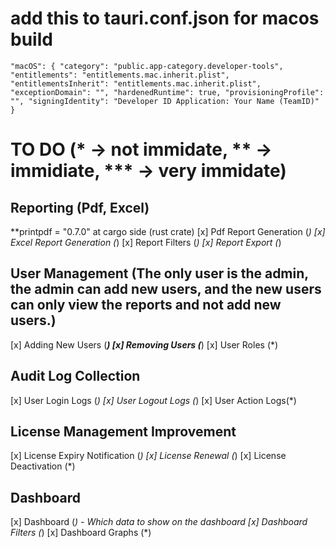 # add this to tauri.conf.json for macos build
`
"macOS": {
        "category": "public.app-category.developer-tools",
        "entitlements": "entitlements.mac.inherit.plist",
        "entitlementsInherit": "entitlements.mac.inherit.plist",
        "exceptionDomain": "",
        "hardenedRuntime": true,
        "provisioningProfile": "",
        "signingIdentity": "Developer ID Application: Your Name (TeamID)"
      }
`
# TO DO (* -> not immidate, ** -> immidiate, *** -> very immidate)

## Reporting (Pdf, Excel) 
**printpdf = "0.7.0" at cargo side (rust crate)
  [x] Pdf Report Generation (*)
  [x] Excel Report Generation (*)
  [x] Report Filters (*)
  [x] Report Export (*)

## User Management (The only user is the admin, the admin can add new users, and the new users can only view the reports and not add new users.)
  [x] Adding New Users (***)
  [x] Removing Users (***)
  [x] User Roles (*)

## Audit Log Collection
  [x] User Login Logs (*)
  [x] User Logout Logs (*)
  [x] User Action Logs(*)

## License Management Improvement
  [x] License Expiry Notification (*)
  [x] License Renewal (*)
  [x] License Deactivation (*)

## Dashboard
  [x] Dashboard (*)
    - Which data to show on the dashboard
  [x] Dashboard Filters (*)
  [x] Dashboard Graphs (*)